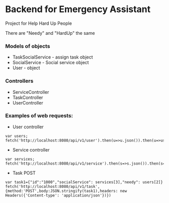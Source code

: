 # Backend for Emergency Assistant

Project for Help Hard Up People

There are "Needy" and "HardUp" the same

### Models of objects

 - TaskSocialService - assign task object
 - SocialService - Social service object
 - User - object
 
 ### Controllers
 
 - ServiceController
 - TaskController
 - UserController

### Examples of web requests:

 - User controller
```
var users; fetch('http://localhost:8080/api/v1/user').then(u=>u.json()).then(u=>users=u)
```

 - Service controller
 
 ```
 var services; fetch('http://localhost:8080/api/v1/service').then(s=>s.json()).then(s=>services=s)
 ```
 
  - Task POST
```
var task1={"id":"1000","socialService": services[3],"needy": users[2]}
fetch('http://localhost:8080/api/v1/task',{method:'POST',body:JSON.stringify(task1),headers: new Headers({'Content-type': 'application/json'})})
```

  